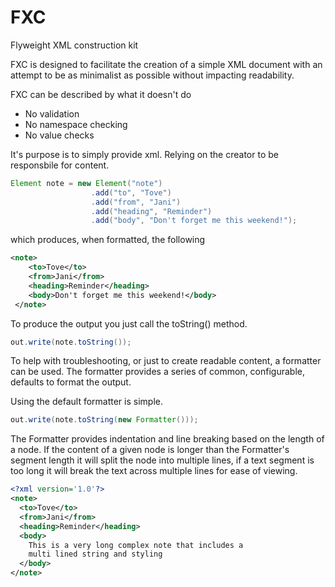 # FXC
Flyweight XML construction kit

FXC is designed to facilitate the creation of a simple XML document with an attempt to be as minimalist as possible without impacting readability.

FXC can be described by what it doesn't do

* No validation
* No namespace checking
* No value checks

It's purpose is to simply provide xml. Relying on the creator to be responsbile for content.

```java
Element note = new Element("note")
                  .add("to", "Tove")
                  .add("from", "Jani")
                  .add("heading", "Reminder")
                  .add("body", "Don't forget me this weekend!");
```
	
which produces, when formatted, the following
	
```xml
<note>
    <to>Tove</to>
    <from>Jani</from>
    <heading>Reminder</heading>
    <body>Don't forget me this weekend!</body>
 </note>
```

To produce the output you just call the toString() method.

```java
out.write(note.toString());
```
To help with troubleshooting, or just to create readable content, a formatter can be used. The formatter provides a series of common, configurable, defaults to format the output.

Using the default formatter is simple.

```java
out.write(note.toString(new Formatter()));
```

The Formatter provides indentation and line breaking based on the length of a node. If the content of a given node is longer than the Formatter's segment length it will split the node into multiple lines, if a text segment is too long it will break the text across multiple lines for ease of viewing.

```xml
<?xml version='1.0'?>
<note>
  <to>Tove</to>
  <from>Jani</from>
  <heading>Reminder</heading>
  <body>
    This is a very long complex note that includes a 
    multi lined string and styling
  </body>
</note>
```

